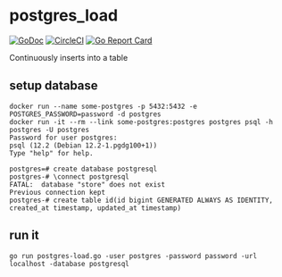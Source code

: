 # postgres_load
[![GoDoc](https://godoc.org/github.com/christianwoehrle/postgres_load?status.svg)](https://godoc.org/github.com/christianwoehrle/grafana-validator)
[![CircleCI](https://img.shields.io/circleci/project/github/christianwoehrle/postgres_load.png)](https://circleci.com/gh/christianwoehrle/grafana-validator)
[![Go Report Card](https://goreportcard.com/badge/github.com/christianwoehrle/postgres_load)](https://goreportcard.com/report/github.com/christianwoehrle/grafana-validator)

Continuously inserts into a table

## setup database
```
docker run --name some-postgres -p 5432:5432 -e POSTGRES_PASSWORD=password -d postgres
docker run -it --rm --link some-postgres:postgres postgres psql -h postgres -U postgres
Password for user postgres:
psql (12.2 (Debian 12.2-1.pgdg100+1))
Type "help" for help.

postgres=# create database postgresql
postgres-# \connect postgresql
FATAL:  database "store" does not exist
Previous connection kept
postgres-# create table id(id bigint GENERATED ALWAYS AS IDENTITY, created_at timestamp, updated_at timestamp)
```


## run it
```
go run postgres-load.go -user postgres -password password -url localhost -database postgresql
```
